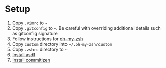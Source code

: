 # Setup
1. Copy `.vimrc` to `~`
2. Copy `.gitconfig` to `~`. Be careful with overriding additional details such as gitconfig signature
3. Follow instructions for [oh-my-zsh](https://github.com/ohmyzsh/ohmyzsh#prerequisites)
4. Copy `custom` directory into `~/.oh-my-zsh/custom`
5. Copy `.zshrc` directory to `~`
6. [Install asdf](https://asdf-vm.com/guide/getting-started.html#_2-download-asdf)
7. [Install commitizen](https://github.com/commitizen/cz-cli#installing-the-command-line-tool)